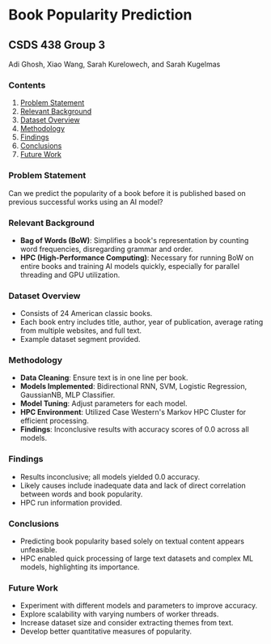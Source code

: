 # Book Popularity Prediction

## CSDS 438 Group 3
Adi Ghosh, Xiao Wang, Sarah Kurelowech, and Sarah Kugelmas

### Contents
1. [Problem Statement](#problem-statement)
2. [Relevant Background](#relevant-background)
3. [Dataset Overview](#dataset-overview)
4. [Methodology](#methodology)
5. [Findings](#findings)
6. [Conclusions](#conclusions)
7. [Future Work](#future-work)

### Problem Statement
Can we predict the popularity of a book before it is published based on previous successful works using an AI model?

### Relevant Background
- **Bag of Words (BoW)**: Simplifies a book's representation by counting word frequencies, disregarding grammar and order.
- **HPC (High-Performance Computing)**: Necessary for running BoW on entire books and training AI models quickly, especially for parallel threading and GPU utilization.

### Dataset Overview
- Consists of 24 American classic books.
- Each book entry includes title, author, year of publication, average rating from multiple websites, and full text.
- Example dataset segment provided.

### Methodology
- **Data Cleaning**: Ensure text is in one line per book.
- **Models Implemented**: Bidirectional RNN, SVM, Logistic Regression, GaussianNB, MLP Classifier.
- **Model Tuning**: Adjust parameters for each model.
- **HPC Environment**: Utilized Case Western's Markov HPC Cluster for efficient processing.
- **Findings**: Inconclusive results with accuracy scores of 0.0 across all models.

### Findings
- Results inconclusive; all models yielded 0.0 accuracy.
- Likely causes include inadequate data and lack of direct correlation between words and book popularity.
- HPC run information provided.

### Conclusions
- Predicting book popularity based solely on textual content appears unfeasible.
- HPC enabled quick processing of large text datasets and complex ML models, highlighting its importance.

### Future Work
- Experiment with different models and parameters to improve accuracy.
- Explore scalability with varying numbers of worker threads.
- Increase dataset size and consider extracting themes from text.
- Develop better quantitative measures of popularity.
